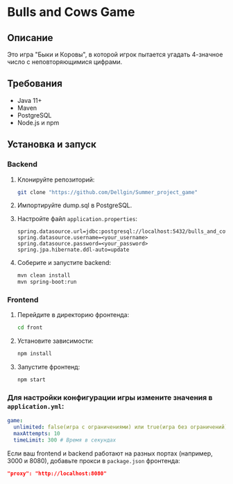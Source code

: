 # Bulls and Cows Game

## Описание

Это игра "Быки и Коровы", в которой игрок пытается угадать 4-значное число с неповторяющимися цифрами.

## Требования

- Java 11+
- Maven
- PostgreSQL
- Node.js и npm

## Установка и запуск

### Backend

1. Клонируйте репозиторий:

    ```bash
    git clone "https://github.com/Dellgin/Summer_project_game"
    ```

2. Импортируйте dump.sql в PostgreSQL.

3. Настройте файл `application.properties`:

    ```
    spring.datasource.url=jdbc:postgresql://localhost:5432/bulls_and_cows
    spring.datasource.username=<your_username>
    spring.datasource.password=<your_password>
    spring.jpa.hibernate.ddl-auto=update
    ```

4. Соберите и запустите backend:

    ```bash
    mvn clean install
    mvn spring-boot:run
    ```

### Frontend

1. Перейдите в директорию фронтенда:

    ```bash
    cd front
    ```

2. Установите зависимости:

    ```bash
    npm install
    ```

3. Запустите фронтенд:

    ```bash
    npm start
    ```

### Для настройки конфигурации игры измените значения в `application.yml`:

   ```yaml
   game:
     unlimited: false(игра с ограничениями) или true(игра без ограничений)
     maxAttempts: 10
     timeLimit: 300 # Время в секундах
   ```

Если ваш frontend и backend работают на разных портах (например, 3000 и 8080), добавьте прокси в `package.json` фронтенда:

```json
"proxy": "http://localhost:8080"
